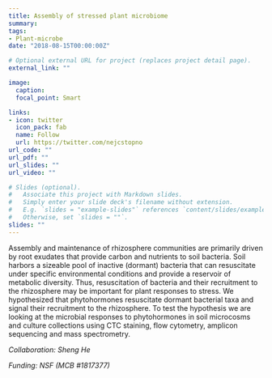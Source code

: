 ```yaml
---
title: Assembly of stressed plant microbiome 
summary: 
tags:
- Plant-microbe
date: "2018-08-15T00:00:00Z"

# Optional external URL for project (replaces project detail page).
external_link: ""

image:
  caption: 
  focal_point: Smart

links:
- icon: twitter
  icon_pack: fab
  name: Follow
  url: https://twitter.com/nejcstopno
url_code: ""
url_pdf: ""
url_slides: ""
url_video: ""

# Slides (optional).
#   Associate this project with Markdown slides.
#   Simply enter your slide deck's filename without extension.
#   E.g. `slides = "example-slides"` references `content/slides/example-slides.md`.
#   Otherwise, set `slides = ""`.
slides: ""
---
```


Assembly and maintenance of rhizosphere communities are primarily driven by root exudates that provide carbon and nutrients to soil bacteria. Soil harbors a sizeable pool of inactive (dormant) bacteria that can resuscitate under specific environmental conditions and provide a reservoir of metabolic diversity. Thus, resuscitation of bacteria and their recruitment to the rhizosphere may be important for plant responses to stress. We hypothesized that phytohormones resuscitate dormant bacterial taxa and signal their recruitment to the rhizosphere. To test the hypothesis we are looking at the microbial responses to phytohormones in soil microcosms and culture collections using CTC staining, flow cytometry, amplicon sequencing and mass spectrometry. 

_Collaboration: Sheng He_

_Funding: NSF (MCB #1817377)_
